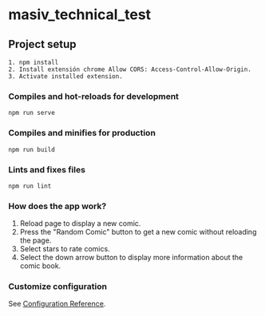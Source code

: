 # masiv_technical_test

## Project setup
```
1. npm install
2. Install extensión chrome Allow CORS: Access-Control-Allow-Origin.
3. Activate installed extension.
```

### Compiles and hot-reloads for development
```
npm run serve
```

### Compiles and minifies for production
```
npm run build
```

### Lints and fixes files
```
npm run lint
```
### How does the app work?
1. Reload page to display a new comic.
2. Press the "Random Comic" button to get a new comic without reloading the page.
3. Select stars to rate comics.
4. Select the down arrow button to display more information about the comic book.

### Customize configuration
See [Configuration Reference](https://cli.vuejs.org/config/).

